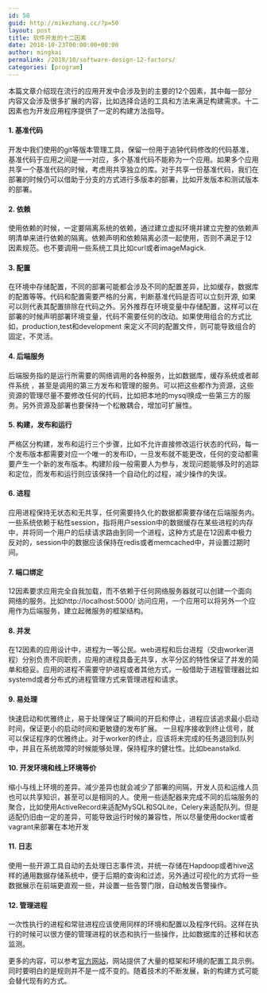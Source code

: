 ```yaml
---
id: 50
guid: http://mikezhang.cc/?p=50
layout: post
title: 软件开发的十二因素
date: 2018-10-23T00:00:00+00:00
author: mingkai
permalink: /2018/10/software-design-12-factors/
categories: [program]
---
```


本篇文章介绍现在流行的应用开发中会涉及到的主要的12个因素，其中每一部分内容又会涉及很多扩展的内容，比如选择合适的工具和方法来满足构建需求。十二因素也为开发应用程序提供了一定的构建方法指导。

#### 1. 基准代码

开发中我们使用的git等版本管理工具，保留一份用于追钟代码修改的代码基准，基准代码于应用之间是一一对应，多个基准代码不能称为一个应用。如果多个应用共享一个基准代码的时候，考虑用共享独立的库。对于共享一份基准代码，我们在部署的时候仍可以借助于分支的方式进行多版本的部署，比如开发版本和测试版本的部署。

#### 2. 依赖

使用依赖的时候，一定要隔离系统的依赖，通过建立虚拟环境并建立完整的依赖声明清单来进行依赖的隔离。依赖声明和依赖隔离必须一起使用，否则不满足于12因素规范。也不要调用一些系统工具比如curl或者imageMagick.

#### 3. 配置

在环境中存储配置，不同的部署可能都会涉及不同的配置差异，比如缓存，数据库的配置等等。代码和配置需要严格的分离，判断基准代码是否可以立刻开源, 如果可以则代表其配置排除在代码之外。另外推荐在环境变量中存储配置，这样可以在部署的时候声明部署环境变量，代码不需要任何的改动。如果使用组合的方式比如，production,test和development 来定义不同的配置文件，则可能导致组合的固定，不灵活。

#### 4. 后端服务

后端服务指的是运行所需要的网络调用的各种服务，比如数据库，缓存系统或者邮件系统 ，甚至是调用的第三方发布和管理的服务。可以把这些都作为资源，这些资源的管理尽量不要修改任何的代码，比如把本地的mysql换成一些第三方的服务。另外资源及部署也要保持一个松散耦合，增加可扩展性。

#### 5. 构建，发布和运行

严格区分构建，发布和运行三个步骤，比如不允许直接修改运行状态的代码，每一个发布版本都需要对应一个唯一的发布ID，一旦发布就不能更改，任何的变动都需要产生一个新的发布版本。构建阶段一般需要人为参与，发现问题能够及时的追踪和定位，而发布和运行则应该保持一个自动化的过程，减少操作的失误。

#### 6. 进程

应用进程保持无状态和无共享，任何需要持久化的数据都需要存储在后端服务内。一些系统依赖于粘性session，指将用户session中的数据缓存在某些进程的内存中，并将同一个用户的后续请求路由到同一个进程，这种方式是在12因素中极力反对的，session中的数据应该保持在redis或者memcached中，并设置过期时间。

#### 7. 端口绑定

12因素要求应用完全自我加载，而不依赖于任何网络服务器就可以创建一个面向网络的服务。比如http://localhost:5000/ 访问应用，一个应用可以将另外一个应用作为后端服务，建立起微服务的框架结构。

#### 8. 并发

在12因素的应用设计中，进程为一等公民。web进程和后台进程（交由worker进程）分别负责不同职责，应用的进程具备无共享，水平分区的特性保证了并发的简单和稳妥。应用的进程不需要守护进程或者其他方式，一般借助于进程管理器比如systemd或者分布式的进程管理方式来管理进程和请求。

#### 9. 易处理

快速启动和优雅终止，易于处理保证了瞬间的开启和停止，进程应该追求最小启动时间，保证更小的启动时间和更敏捷的发布扩展。 一旦程序接收到终止信号，就可以保证程序的优雅终止。对于worker的终止，应该将未完成的任务退回到队列中，并且在系统故障的时候能够处理，保持程序的健壮性。比如beanstalkd.


#### 10. 开发环境和线上环境等价

缩小与线上环境的差异。减少差异也就会减少了部署的间隔，开发人员和运维人员也可以共享知识，甚至可以是相同的人。使用一些适配器来完成不同的后端服务的聚合，比如使用ActiveRecord来适配MySQL和SQLite，Celery来适配队列。但是适配仍旧由一定的差异，可能导致运行时候的兼容性，所以尽量使用docker或者vagrant来部署在本地开发

#### 11. 日志

使用一些开源工具自动的去处理日志事件流，并统一存储在Hapdoop或者hive这样的通用数据存储系统中，便于后期的查询和过滤，另外通过可视化的方式将一些数据展示在前端更直观一些，并设置一些告警门限，自动触发告警操作。

#### 12. 管理进程

一次性执行的进程和常驻进程应该使用同样的环境和配置以及程序代码。这样在执行的时候可以很方便的管理进程的状态和执行一些操作，比如数据库的迁移和状态监测。


更多的内容，可以参考[官方网站](https://12factor.net)，网站提供了大量的框架和环境的配置工具示例。同时要明白的是规则并不是一成不变的。随着技术的不断发展，新的构建方式可能会替代现有的方式。